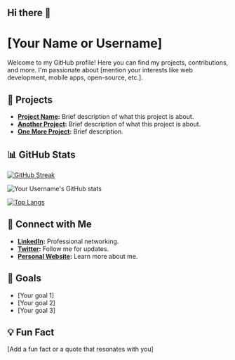 ## Hi there 👋

<!--
**samibentaarit/samibentaarit** is a ✨ _special_ ✨ repository because its `README.md` (this file) appears on your GitHub profile.

Here are some ideas to get you started:

- 🔭 I’m currently working on ...
- 🌱 I’m currently learning ...
- 👯 I’m looking to collaborate on ...
- 🤔 I’m looking for help with ...
- 💬 Ask me about ...
- 📫 How to reach me: ...
- 😄 Pronouns: ...
- ⚡ Fun fact: ...
-->
# [Your Name or Username]

Welcome to my GitHub profile! Here you can find my projects, contributions, and more. I'm passionate about [mention your interests like web development, mobile apps, open-source, etc.]. 

## 🌟 Projects

- **[Project Name](link-to-project-repo):** Brief description of what this project is about.
- **[Another Project](link-to-another-repo):** Brief description of what this project is about.
- **[One More Project](link-to-repo):** Brief description.

## 📊 GitHub Stats

[![GitHub Streak](https://github-readme-streak-stats.herokuapp.com?user=YourUsername&theme=radical&hide_border=true)](https://git.io/streak-stats)

![Your Username's GitHub stats](https://github-readme-stats.vercel.app/api?username=YourUsername&show_icons=true&theme=radical&hide_border=true)

[![Top Langs](https://github-readme-stats.vercel.app/api/top-langs/?username=YourUsername&layout=compact&theme=radical&hide_border=true)](https://github.com/anuraghazra/github-readme-stats)

## 💬 Connect with Me

- **[LinkedIn](https://www.linkedin.com/in/your-profile/):** Professional networking.
- **[Twitter](https://twitter.com/your-profile):** Follow me for updates.
- **[Personal Website](https://your-website.com):** Learn more about me.

## 🎯 Goals

- [Your goal 1]
- [Your goal 2]
- [Your goal 3]

## 💡 Fun Fact

[Add a fun fact or a quote that resonates with you]

